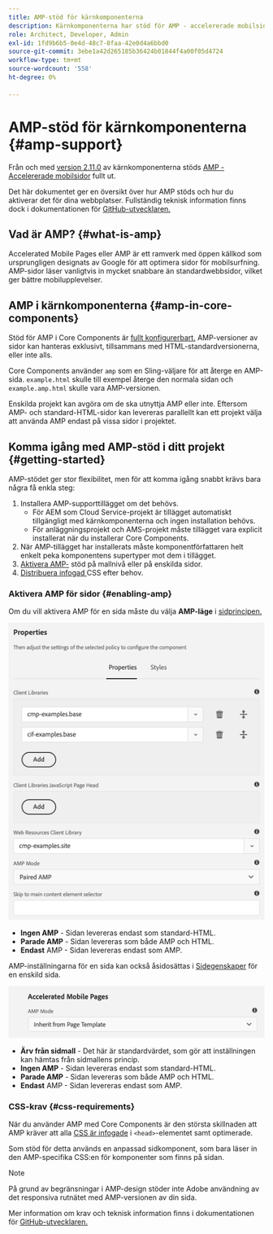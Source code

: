 ```yaml
---
title: AMP-stöd för kärnkomponenterna
description: Kärnkomponenterna har stöd för AMP - accelererade mobilsidor
role: Architect, Developer, Admin
exl-id: 1fd9b6b5-0e4d-48c7-8faa-42e0d4a6bbd0
source-git-commit: 3ebe1a42d265185b36424b01844f4a00f05d4724
workflow-type: tm+mt
source-wordcount: '558'
ht-degree: 0%

---
```


# AMP-stöd för kärnkomponenterna {#amp-support}

Från och med [version 2.11.0](/help/versions.md) av kärnkomponenterna stöds [AMP - Accelererade mobilsidor](https://developers.google.com/amp) fullt ut.

Det här dokumentet ger en översikt över hur AMP stöds och hur du aktiverar det för dina webbplatser. Fullständig teknisk information finns dock i dokumentationen för [GitHub-utvecklaren.](https://github.com/adobe/aem-core-wcm-components/tree/master/extensions/amp)

## Vad är AMP? {#what-is-amp}

Accelerated Mobile Pages eller AMP är ett ramverk med öppen källkod som ursprungligen designats av Google för att optimera sidor för mobilsurfning. AMP-sidor läser vanligtvis in mycket snabbare än standardwebbsidor, vilket ger bättre mobilupplevelser.

## AMP i kärnkomponenterna {#amp-in-core-components}

Stöd för AMP i Core Components är [fullt konfigurerbart.](#enabling-amp) AMP-versioner av sidor kan hanteras exklusivt, tillsammans med HTML-standardversionerna, eller inte alls.

Core Components använder `amp` som en Sling-väljare för att återge en AMP-sida. `example.html` skulle till exempel återge den normala sidan och `example.amp.html` skulle vara AMP-versionen.

Enskilda projekt kan avgöra om de ska utnyttja AMP eller inte. Eftersom AMP- och standard-HTML-sidor kan levereras parallellt kan ett projekt välja att använda AMP endast på vissa sidor i projektet.

## Komma igång med AMP-stöd i ditt projekt {#getting-started}

AMP-stödet ger stor flexibilitet, men för att komma igång snabbt krävs bara några få enkla steg:

1. Installera AMP-supporttillägget om det behövs.
   * För AEM som Cloud Service-projekt är tillägget automatiskt tillgängligt med kärnkomponenterna och ingen installation behövs.
   * För anläggningsprojekt och AMS-projekt måste tillägget vara explicit installerat när du installerar Core Components.
1. När AMP-tillägget har installerats måste komponentförfattaren helt enkelt peka komponentens supertyper mot dem i tillägget.
1. [Aktivera AMP-](#enabling-amp) stöd på mallnivå eller på enskilda sidor.
1. [Distribuera infogad ](#css-requirements) CSS efter behov.

### Aktivera AMP för sidor {#enabling-amp}

Om du vill aktivera AMP för en sida måste du välja **AMP-läge** i [sidprincipen.](https://docs.adobe.com/content/help/en/experience-manager-cloud-service/sites/authoring/features/templates.html#editing-a-template-page-policy-template-author-developer)

![Alternativ för AMP-sidprofil](/help/assets/amp-policy.png)

* **Ingen AMP**  - Sidan levereras endast som standard-HTML.
* **Parade AMP**  - Sidan levereras som både AMP och HTML.
* **Endast**  AMP - Sidan levereras endast som AMP.

AMP-inställningarna för en sida kan också åsidosättas i [Sidegenskaper](https://docs.adobe.com/content/help/en/experience-manager-cloud-service/sites/authoring/fundamentals/page-properties.html) för en enskild sida.

![Egenskaper för AMP-sida](/help/assets/amp-page-properties.png)

* **Ärv från sidmall**  - Det här är standardvärdet, som gör att inställningen kan hämtas från sidmallens princip.
* **Ingen AMP**  - Sidan levereras endast som standard-HTML.
* **Parade AMP**  - Sidan levereras som både AMP och HTML.
* **Endast**  AMP - Sidan levereras endast som AMP.

### CSS-krav {#css-requirements}

När du använder AMP med Core Components är den största skillnaden att AMP kräver att alla [CSS är infogade](including-clientlibs.md#inlining) i `<head>`-elementet samt optimerade.

Som stöd för detta används en anpassad sidkomponent, som bara läser in den AMP-specifika CSS:en för komponenter som finns på sidan.

>[!NOTE]
>
>På grund av begränsningar i AMP-design stöder inte Adobe användning av det responsiva rutnätet med AMP-versionen av din sida.

Mer information om krav och teknisk information finns i dokumentationen för [GitHub-utvecklaren.](https://github.com/adobe/aem-core-wcm-components/tree/master/extensions/amp)

